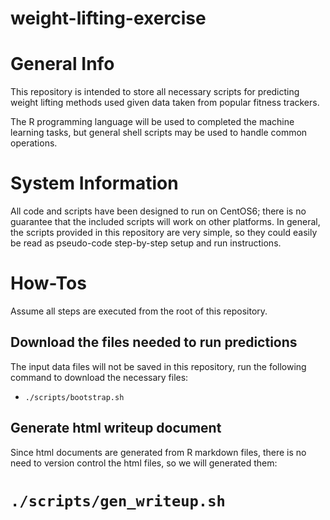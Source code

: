 # weight-lifting-exercise

General Info
============

This repository is intended to store all necessary scripts for predicting weight
lifting methods used given data taken from popular fitness trackers.

The R programming language will be used to completed the machine learning tasks,
but general shell scripts may be used to handle common operations.

System Information
==================

All code and scripts have been designed to run on CentOS6; there is no guarantee
that the included scripts will work on other platforms.  In general, the scripts
provided in this repository are very simple, so they could easily be read as
pseudo-code step-by-step setup and run instructions.

How-Tos
=======

Assume all steps are executed from the root of this repository.

Download the files needed to run predictions
--------------------------------------------

The input data files will not be saved in this repository, run the following
command to download the necessary files:
 * `./scripts/bootstrap.sh`

Generate html writeup document
------------------------------

Since html documents are generated from R markdown files, there is no need
to version control the html files, so we will generated them:
 # `./scripts/gen_writeup.sh`
